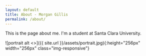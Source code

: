 ```yaml
---
layout: default
title: About - Morgan Gillis
permalink: /about/
---
```


This is the page about me. I'm a student at Santa Clara University.

![portrait alt <>]({{ site.url }}/assets/portrait.jpg){:height="256px" width="256px" class="img-responsive"}
